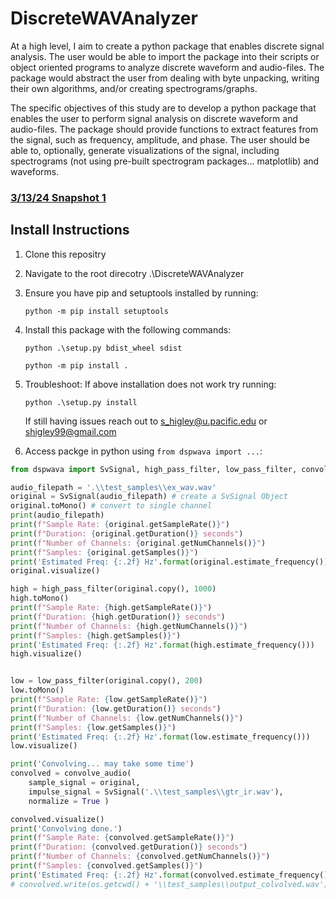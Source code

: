 # DiscreteWAVAnalyzer

At a high level, I aim to create a python package that enables discrete signal analysis. The user would be able to import the package
into their scripts or object oriented programs to analyze discrete waveform and audio-files. The package would abstract the user from
dealing with byte unpacking, writing their own algorithms, and/or creating spectrograms/graphs.

The specific objectives of this study are to develop a python package that enables the user to perform signal analysis on discrete
waveform and audio-files. The package should provide functions to extract features from the signal, such as frequency, amplitude, and
phase. The user should be able to, optionally, generate visualizations of the signal, including spectrograms (not using pre-built
spectrogram packages... matplotlib) and waveforms.


### [3/13/24 Snapshot 1](https://github.com/snhig/DiscreteWAVAnalyzer/wiki/Snapshot-1)

## Install Instructions

1. Clone this repositry
2. Navigate to the root direcotry .\DiscreteWAVAnalyzer
3. Ensure you have pip and setuptools installed by running:

    `python -m pip install setuptools`
    
4. Install this package with the following commands:
   
    `python .\setup.py bdist_wheel sdist`

    `python -m pip install .`

5. Troubleshoot: If above installation does not work try running:

    `python .\setup.py install`

    If still having issues reach out to s_higley@u.pacific.edu or shigley99@gmail.com

6. Access packge in python using `from dspwava import ...`:
        
```python
from dspwava import SvSignal, high_pass_filter, low_pass_filter, convolve_audio

audio_filepath = '.\\test_samples\\ex_wav.wav'
original = SvSignal(audio_filepath) # create a SvSignal Object
original.toMono() # convert to single channel
print(audio_filepath)
print(f"Sample Rate: {original.getSampleRate()}")
print(f"Duration: {original.getDuration()} seconds")
print(f"Number of Channels: {original.getNumChannels()}")
print(f"Samples: {original.getSamples()}")
print('Estimated Freq: {:.2f} Hz'.format(original.estimate_frequency()))
original.visualize()

high = high_pass_filter(original.copy(), 1000)
high.toMono()
print(f"Sample Rate: {high.getSampleRate()}")
print(f"Duration: {high.getDuration()} seconds")
print(f"Number of Channels: {high.getNumChannels()}")
print(f"Samples: {high.getSamples()}")
print('Estimated Freq: {:.2f} Hz'.format(high.estimate_frequency()))
high.visualize()


low = low_pass_filter(original.copy(), 200)
low.toMono()
print(f"Sample Rate: {low.getSampleRate()}")
print(f"Duration: {low.getDuration()} seconds")
print(f"Number of Channels: {low.getNumChannels()}")
print(f"Samples: {low.getSamples()}")
print('Estimated Freq: {:.2f} Hz'.format(low.estimate_frequency()))
low.visualize()

print('Convolving... may take some time')
convolved = convolve_audio(
    sample_signal = original, 
    impulse_signal = SvSignal('.\\test_samples\\gtr_ir.wav'), 
    normalize = True )

convolved.visualize()
print('Convolving done.')
print(f"Sample Rate: {convolved.getSampleRate()}")
print(f"Duration: {convolved.getDuration()} seconds")
print(f"Number of Channels: {convolved.getNumChannels()}")
print(f"Samples: {convolved.getSamples()}")
print('Estimated Freq: {:.2f} Hz'.format(convolved.estimate_frequency()))
# convolved.write(os.getcwd() + '\\test_samples\\output_colvolved.wav') 

```